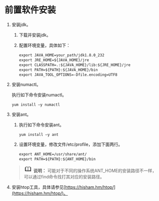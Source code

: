 # 前置软件安装<a name="ZH-CN_TOPIC_0289900367"></a>

1.  安装jdk。
    1.  下载并安装jdk。
    2.  配置环境变量，具体如下：

        ```
        export JAVA_HOME=your_path/jdk1.8.0_232 
        export JRE_HOME=${JAVA_HOME}/jre 
        export CLASSPATH=.:${JAVA_HOME}/lib:${JRE_HOME}/jre 
        export PATH=${PATH}:${JAVA_HOME}/bin 
        export JAVA_TOOL_OPTIONS=-Dfile.encoding=UTF8
        ```

2.  安装numactl。

    执行如下命令安装numactl。

    ```
    yum install –y numactl
    ```

3.  安装ant。

    1.  执行如下命令安装ant。

        ```
        yum install –y ant
        ```

    2.  设置环境变量，修改文件/etc/profile，添加下面两行。

        ```
        export ANT_HOME=/usr/share/ant/ 
        export PATH=${PATH}:${ANT_HOME}/bin
        ```

    >![](public_sys-resources/icon-note.gif) **说明：** 
    >可能对于不同的操作系统ANT\_HOME的安装路径不一样，可以通过find命令找打其对应的安装路径。

4.  安装htop工具，具体请参见[https://hisham.hm/htop/](https://hisham.hm/htop/)。


